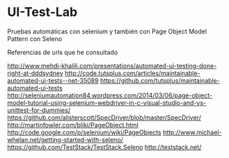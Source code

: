 UI-Test-Lab
===========

Pruebas automáticas con selenium y también con Page Object Model Pattern con Seleno

Referencias de urls que he consultado

http://www.mehdi-khalili.com/presentations/automated-ui-testing-done-right-at-dddsydney
http://code.tutsplus.com/articles/maintainable-automated-ui-tests--net-35089
https://github.com/tutsplus/maintainable-automated-ui-tests
http://seleniumautomation84.wordpress.com/2014/03/06/page-object-model-tutorial-using-selenium-webdriver-in-c-visual-studio-and-vs-unittest-for-dummies/
https://github.com/alisterscott/SpecDriver/blob/master/SpecDriver/
http://martinfowler.com/bliki/PageObject.html
http://code.google.com/p/selenium/wiki/PageObjects
http://www.michael-whelan.net/getting-started-with-seleno/
https://github.com/TestStack/TestStack.Seleno
http://teststack.net/
